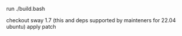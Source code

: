 run ./build.bash

checkout sway 1.7 (this and deps supported by mainteners for 22.04 ubuntu)
apply patch
